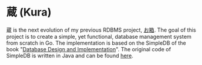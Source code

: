 # 蔵 (Kura)

蔵 is the next evolution of my previous RDBMS project, [お箱](https://github.com/ue-sho/ohako). The goal of this project is to create a simple, yet functional, database management system from scratch in Go. The implementation is based on the SimpleDB of the book "[Database Design and Implementation](https://link.springer.com/book/10.1007/978-3-030-33836-7)". The original code of SimpleDB is written in Java and can be found [here](http://www.cs.bc.edu/~sciore/simpledb/).
